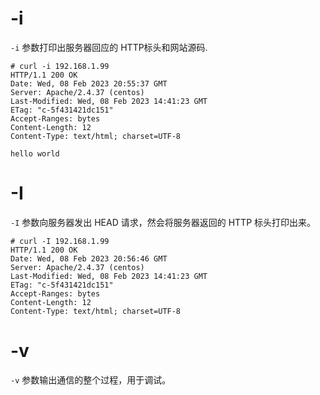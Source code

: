 # -i
`-i` 参数打印出服务器回应的 HTTP标头和网站源码.
```
# curl -i 192.168.1.99
HTTP/1.1 200 OK
Date: Wed, 08 Feb 2023 20:55:37 GMT
Server: Apache/2.4.37 (centos)
Last-Modified: Wed, 08 Feb 2023 14:41:23 GMT
ETag: "c-5f431421dc151"
Accept-Ranges: bytes
Content-Length: 12
Content-Type: text/html; charset=UTF-8

hello world
```
# -I
`-I` 参数向服务器发出 HEAD 请求，然会将服务器返回的 HTTP 标头打印出来。
```
# curl -I 192.168.1.99
HTTP/1.1 200 OK
Date: Wed, 08 Feb 2023 20:56:46 GMT
Server: Apache/2.4.37 (centos)
Last-Modified: Wed, 08 Feb 2023 14:41:23 GMT
ETag: "c-5f431421dc151"
Accept-Ranges: bytes
Content-Length: 12
Content-Type: text/html; charset=UTF-8
```
# -v
`-v` 参数输出通信的整个过程，用于调试。
```

```